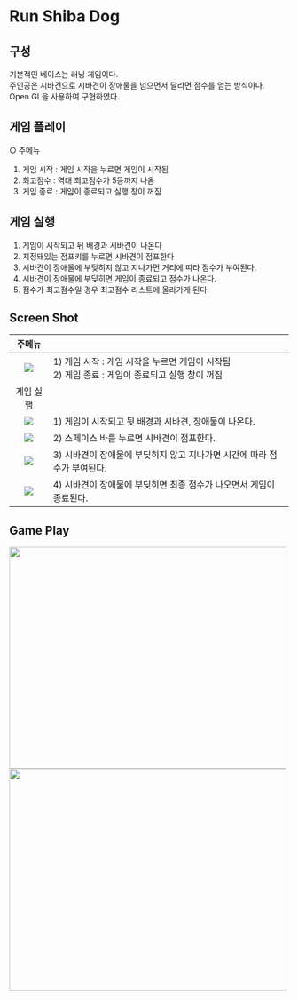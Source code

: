 # Run Shiba Dog

## 구성
기본적인 베이스는 러닝 게임이다.   
주인공은 시바견으로 시바견이 장애물을 넘으면서 달리면 점수를 얻는 방식이다.   
Open GL을 사용하여 구현하였다.   

## 게임 플레이
○ 주메뉴
 1. 게임 시작 : 게임 시작을 누르면 게임이 시작됨
 2. 최고점수 : 역대 최고점수가 5등까지 나옴
 3. 게임 종료 : 게임이 종료되고 실행 창이 꺼짐

## 게임 실행
1. 게임이 시작되고 뒤 배경과 시바견이 나온다
2. 지정돼있는 점프키를 누르면 시바견이 점프한다
3. 시바견이 장애물에 부딪히지 않고 지나가면 거리에 따라 점수가 부여된다.
4. 시바견이 장애물에 부딪히면 게임이 종료되고 점수가 나온다.
5. 점수가 최고점수일 경우 최고점수 리스트에 올라가게 된다. 

## Screen Shot   

| 주메뉴 ||
|:-----------:|-----------------|
|<img src="https://user-images.githubusercontent.com/44607643/103208205-6ae59780-4943-11eb-953e-e6582b829a7d.png">|1) 게임 시작 : 게임 시작을 누르면 게임이 시작됨 <br/>  2) 게임 종료 : 게임이 종료되고 실행 창이 꺼짐|
| 게임 실행 ||
|<img src="https://user-images.githubusercontent.com/44607643/103208313-ab451580-4943-11eb-8346-a738eb956f60.png">|1) 게임이 시작되고 뒷 배경과 시바견, 장애물이 나온다.|
|<img src="https://user-images.githubusercontent.com/44607643/103208314-ac764280-4943-11eb-8e4b-e5561acabe54.png">|2) 스페이스 바를 누르면 시바견이 점프한다.|
|<img src="https://user-images.githubusercontent.com/44607643/103208318-ae400600-4943-11eb-870e-93059e4949ae.png">|3) 시바견이 장애물에 부딪히지 않고 지나가면 시간에 따라 점수가 부여된다.|
|<img src="https://user-images.githubusercontent.com/44607643/103208322-af713300-4943-11eb-95d4-ead948dd31ce.png">|4) 시바견이 장애물에 부딪히면 최종 점수가 나오면서 게임이 종료된다.|   

## Game Play   
<img width = "500" height = "400" src="https://user-images.githubusercontent.com/44607643/103220822-89a85600-4964-11eb-925a-b7f40a562730.gif">   

<img width = "500" height = "400" src="https://user-images.githubusercontent.com/44607643/103220847-9fb61680-4964-11eb-8baf-de8bd08763d8.gif">   
